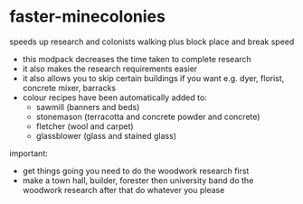 # faster-minecolonies
speeds up research and colonists walking plus block place and break speed

- this modpack decreases the time taken to complete research
- it also makes the research requirements easier
- it also allows you to skip certain buildings if you want e.g. dyer, florist, concrete mixer, barracks
- colour recipes have been automatically added to:
  - sawmill (banners and beds)
  - stonemason (terracotta and concrete powder and concrete)
  - fletcher (wool and carpet)
  - glassblower (glass and stained glass)

important:
-  get things going you need to do the woodwork research first
- make a town hall, builder, forester then university band do the woodwork research
after that do whatever you please
